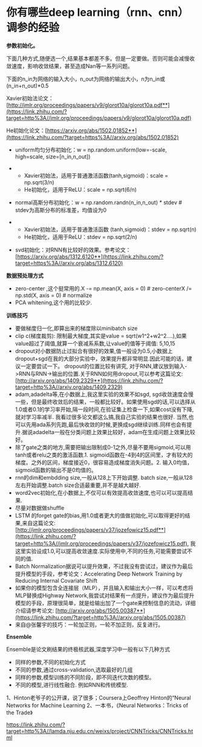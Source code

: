 # 你有哪些deep learning（rnn、cnn）调参的经验

**参数初始化。**

下面几种方式,随便选一个,结果基本都差不多。但是一定要做。否则可能会减慢收敛速度，影响收敛结果，甚至造成Nan等一系列问题。 

下面的n_in为网络的输入大小，n_out为网络的输出大小，n为n_in或(n_in+n_out)*0.5 

Xavier初始法论文：[http://jmlr.org/proceedings/papers/v9/glorot10a/glorot10a.pdf**](https://link.zhihu.com/?target=http%3A//jmlr.org/proceedings/papers/v9/glorot10a/glorot10a.pdf) 

He初始化论文：[https://arxiv.org/abs/1502.01852**](https://link.zhihu.com/?target=https%3A//arxiv.org/abs/1502.01852)

- uniform均匀分布初始化：w = np.random.uniform(low=-scale, high=scale, size=[n_in,n_out])

- - Xavier初始法，适用于普通激活函数(tanh,sigmoid)：scale = np.sqrt(3/n)
  - He初始化，适用于ReLU：scale = np.sqrt(6/n)

- normal高斯分布初始化：w = np.random.randn(n_in,n_out) * stdev # stdev为高斯分布的标准差，均值设为0

- - Xavier初始法，适用于普通激活函数 (tanh,sigmoid)：stdev = np.sqrt(n)
  - He初始化，适用于ReLU：stdev = np.sqrt(2/n)

- svd初始化：对RNN有比较好的效果。参考论文：[https://arxiv.org/abs/1312.6120**](https://link.zhihu.com/?target=https%3A//arxiv.org/abs/1312.6120)

**数据预处理方式**

- zero-center ,这个挺常用的.X -= np.mean(X, axis = 0) # zero-centerX /= np.std(X, axis = 0) # normalize
- PCA whitening,这个用的比较少.

**训练技巧**

- 要做梯度归一化,即算出来的梯度除以minibatch size
- clip c(梯度裁剪): 限制最大梯度,其实是value = sqrt(w1^2+w2^2….),如果value超过了阈值,就算一个衰减系系数,让value的值等于阈值: 5,10,15
- dropout对小数据防止过拟合有很好的效果,值一般设为0.5,小数据上dropout+sgd在我的大部分实验中，效果提升都非常明显.因此可能的话，建议一定要尝试一下。 dropout的位置比较有讲究, 对于RNN,建议放到输入->RNN与RNN->输出的位置.关于RNN如何用dropout,可以参考这篇论文:[http://arxiv.org/abs/1409.2329**](https://link.zhihu.com/?target=http%3A//arxiv.org/abs/1409.2329)
- adam,adadelta等,在小数据上,我这里实验的效果不如sgd, sgd收敛速度会慢一些，但是最终收敛后的结果，一般都比较好。如果使用sgd的话,可以选择从1.0或者0.1的学习率开始,隔一段时间,在验证集上检查一下,如果cost没有下降,就对学习率减半. 我看过很多论文都这么搞,我自己实验的结果也很好. 当然,也可以先用ada系列先跑,最后快收敛的时候,更换成sgd继续训练.同样也会有提升.据说adadelta一般在分类问题上效果比较好，adam在生成问题上效果比较好。
- 除了gate之类的地方,需要把输出限制成0-1之外,尽量不要用sigmoid,可以用tanh或者relu之类的激活函数.1. sigmoid函数在-4到4的区间里，才有较大的梯度。之外的区间，梯度接近0，很容易造成梯度消失问题。2. 输入0均值，sigmoid函数的输出不是0均值的。
- rnn的dim和embdding size,一般从128上下开始调整. batch size,一般从128左右开始调整.batch size合适最重要,并不是越大越好.
- word2vec初始化,在小数据上,不仅可以有效提高收敛速度,也可以可以提高结果.
- 尽量对数据做shuffle
- LSTM 的forget gate的bias,用1.0或者更大的值做初始化,可以取得更好的结果,来自这篇论文:[http://jmlr.org/proceedings/papers/v37/jozefowicz15.pdf**](https://link.zhihu.com/?target=http%3A//jmlr.org/proceedings/papers/v37/jozefowicz15.pdf), 我这里实验设成1.0,可以提高收敛速度.实际使用中,不同的任务,可能需要尝试不同的值.
- Batch Normalization据说可以提升效果，不过我没有尝试过，建议作为最后提升模型的手段，参考论文：Accelerating Deep Network Training by Reducing Internal Covariate Shift
- 如果你的模型包含全连接层（MLP），并且输入和输出大小一样，可以考虑将MLP替换成Highway Network,我尝试对结果有一点提升，建议作为最后提升模型的手段，原理很简单，就是给输出加了一个gate来控制信息的流动，详细介绍请参考论文: [http://arxiv.org/abs/1505.00387**](https://link.zhihu.com/?target=http%3A//arxiv.org/abs/1505.00387)
- 来自@张馨宇的技巧：一轮加正则，一轮不加正则，反复进行。

**Ensemble**

Ensemble是论文刷结果的终极核武器,深度学习中一般有以下几种方式

- 同样的参数,不同的初始化方式
- 不同的参数,通过cross-validation,选取最好的几组
- 同样的参数,模型训练的不同阶段，即不同迭代次数的模型。
- 不同的模型,进行线性融合. 例如RNN和传统模型.

1、Hinton老爷子的公开课，说了很多；Coursera上Geoffrey Hinton的“Neural Networks for Machine Learning
2、一本书，《Neural Networks：Tricks of the Trade》

https://link.zhihu.com/?target=http%3A//lamda.nju.edu.cn/weixs/project/CNNTricks/CNNTricks.html
